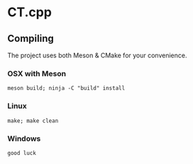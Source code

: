 # CT.cpp

## Compiling
The project uses both Meson & CMake for your convenience.

### OSX with Meson
`meson build; ninja -C "build" install`

### Linux
`make; make clean`

### Windows
`good luck`
